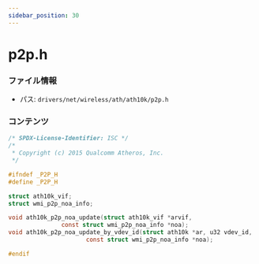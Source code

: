 ```yaml
---
sidebar_position: 30
---
```

# p2p.h

### ファイル情報

- パス: `drivers/net/wireless/ath/ath10k/p2p.h`

### コンテンツ

```h
/* SPDX-License-Identifier: ISC */
/*
 * Copyright (c) 2015 Qualcomm Atheros, Inc.
 */

#ifndef _P2P_H
#define _P2P_H

struct ath10k_vif;
struct wmi_p2p_noa_info;

void ath10k_p2p_noa_update(struct ath10k_vif *arvif,
			   const struct wmi_p2p_noa_info *noa);
void ath10k_p2p_noa_update_by_vdev_id(struct ath10k *ar, u32 vdev_id,
				      const struct wmi_p2p_noa_info *noa);

#endif

```
